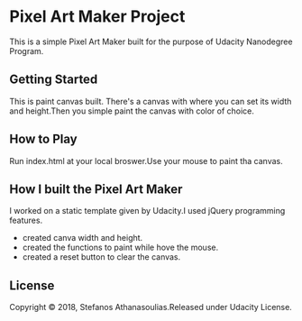 # Pixel Art Maker Project

This is a simple Pixel Art Maker built for the purpose of Udacity Nanodegree Program.

## Getting Started
This is paint canvas built. There's a canvas with where you can set its width and height.Then you simple paint the canvas with color of choice.

## How to Play
Run index.html at your local broswer.Use your mouse to paint tha canvas.

## How I built the Pixel Art Maker
I worked on a static template given by Udacity.I used jQuery programming features.
* created canva width and height.
* created the functions to paint while hove the mouse.
* created a reset button to clear the canvas.

## License
Copyright © 2018, Stefanos Athanasoulias.Released under Udacity License.
